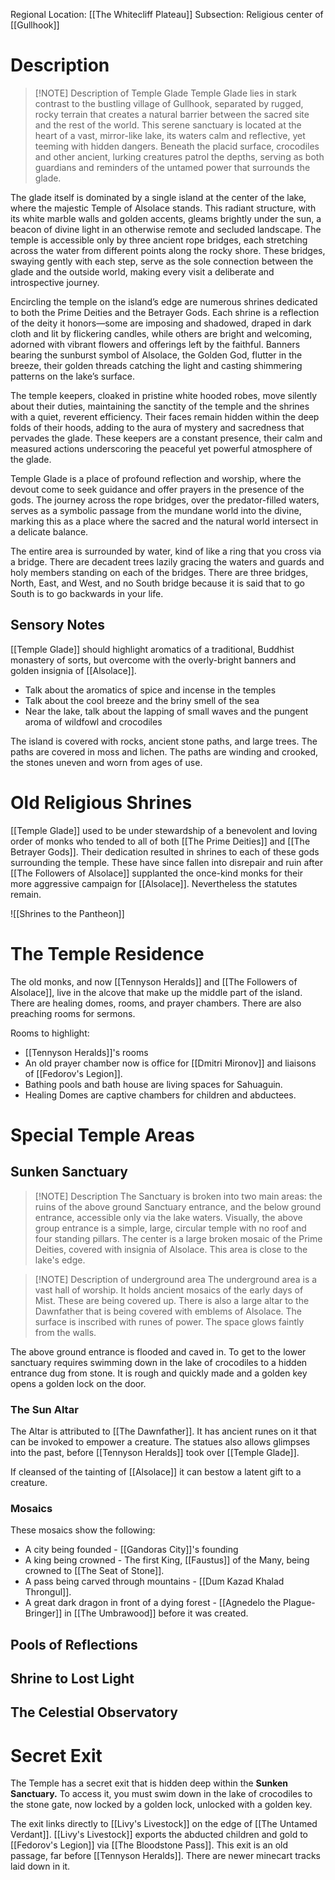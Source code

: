 Regional Location: [[The Whitecliff Plateau]]
Subsection: Religious center of [[Gullhook]]
# Description
> [!NOTE] Description of Temple Glade
> Temple Glade lies in stark contrast to the bustling village of Gullhook, separated by rugged, rocky terrain that creates a natural barrier between the sacred site and the rest of the world. This serene sanctuary is located at the heart of a vast, mirror-like lake, its waters calm and reflective, yet teeming with hidden dangers. Beneath the placid surface, crocodiles and other ancient, lurking creatures patrol the depths, serving as both guardians and reminders of the untamed power that surrounds the glade.
>
The glade itself is dominated by a single island at the center of the lake, where the majestic Temple of Alsolace stands. This radiant structure, with its white marble walls and golden accents, gleams brightly under the sun, a beacon of divine light in an otherwise remote and secluded landscape. The temple is accessible only by three ancient rope bridges, each stretching across the water from different points along the rocky shore. These bridges, swaying gently with each step, serve as the sole connection between the glade and the outside world, making every visit a deliberate and introspective journey.
>
Encircling the temple on the island’s edge are numerous shrines dedicated to both the Prime Deities and the Betrayer Gods. Each shrine is a reflection of the deity it honors—some are imposing and shadowed, draped in dark cloth and lit by flickering candles, while others are bright and welcoming, adorned with vibrant flowers and offerings left by the faithful. Banners bearing the sunburst symbol of Alsolace, the Golden God, flutter in the breeze, their golden threads catching the light and casting shimmering patterns on the lake’s surface.
>
The temple keepers, cloaked in pristine white hooded robes, move silently about their duties, maintaining the sanctity of the temple and the shrines with a quiet, reverent efficiency. Their faces remain hidden within the deep folds of their hoods, adding to the aura of mystery and sacredness that pervades the glade. These keepers are a constant presence, their calm and measured actions underscoring the peaceful yet powerful atmosphere of the glade.
>
Temple Glade is a place of profound reflection and worship, where the devout come to seek guidance and offer prayers in the presence of the gods. The journey across the rope bridges, over the predator-filled waters, serves as a symbolic passage from the mundane world into the divine, marking this as a place where the sacred and the natural world intersect in a delicate balance.
>
The entire area is surrounded by water, kind of like a ring that you cross via a bridge. There are decadent trees lazily gracing the waters and guards and holy members standing on each of the bridges. There are three bridges, North, East, and West, and no South bridge because it is said that to go South is to go backwards in your life. 
> 
## Sensory Notes
[[Temple Glade]] should highlight aromatics of a traditional, Buddhist monastery of sorts, but overcome with the overly-bright banners and golden insignia of [[Alsolace]]. 

- Talk about the aromatics of spice and incense in the temples
- Talk about the cool breeze and the briny smell of the sea
- Near the lake, talk about the lapping of small waves and the pungent aroma of wildfowl and crocodiles

The island is covered with rocks, ancient stone paths, and large trees. The paths are covered in moss and lichen. The paths are winding and crooked, the stones uneven and worn from ages of use. 
# Old Religious Shrines
[[Temple Glade]] used to be under stewardship of a benevolent and loving order of monks who tended to all of both [[The Prime Deities]] and [[The Betrayer Gods]]. Their dedication resulted in shrines to each of these gods surrounding the temple. These have since fallen into disrepair and ruin after [[The Followers of Alsolace]] supplanted the once-kind monks for their more aggressive campaign for [[Alsolace]]. Nevertheless the statutes remain. 

![[Shrines to the Pantheon]]
# The Temple Residence
The old monks, and now [[Tennyson Heralds]] and [[The Followers of Alsolace]], live in the alcove  that make up the middle part of the island. There are healing domes, rooms, and prayer chambers. There are also preaching rooms for sermons.

Rooms to highlight:
- [[Tennyson Heralds]]'s rooms
- An old prayer chamber now is office for [[Dmitri Mironov]] and liaisons of [[Fedorov's Legion]]. 
- Bathing pools and bath house are living spaces for Sahuaguin. 
- Healing Domes are captive chambers for children and abductees. 
# Special Temple Areas
## Sunken Sanctuary 

> [!NOTE] Description
> The Sanctuary is broken into two main areas: the ruins of the above ground Sanctuary entrance, and the below ground entrance, accessible only via the lake waters. Visually, the above group entrance is a simple, large, circular temple with no roof and four standing pillars. The center is a large broken mosaic of the Prime Deities, covered with insignia of Alsolace. This area is close to the lake's edge.

> [!NOTE] Description of underground area
> The underground area is a vast hall of worship. It holds ancient mosaics of the early days of Mist. These are being covered up. There is also a large altar to the Dawnfather that is being covered with emblems of Alsolace. The surface is inscribed with runes of power. The space glows faintly from the walls. 

The above ground entrance is flooded and caved in. To get to the lower sanctuary requires swimming down in the lake of crocodiles to a hidden entrance dug from stone. It is rough and quickly made and a golden key opens a golden lock on the door. 
### The Sun Altar
The Altar is attributed to [[The Dawnfather]]. It has ancient runes on it that can be invoked to empower a creature. The statues also allows glimpses into the past, before [[Tennyson Heralds]] took over [[Temple Glade]]. 

If cleansed of the tainting of [[Alsolace]] it can bestow a latent gift to a creature. 
### Mosaics 
These mosaics show the following:
- A city being founded - [[Gandoras City]]'s founding
- A king being crowned - The first King, [[Faustus]] of the Many, being crowned to [[The Seat of Stone]]. 
- A pass being carved through mountains - [[Dum Kazad Khalad Throngul]]. 
- A great dark dragon in front of a dying forest - [[Agnedelo the Plague-Bringer]] in [[The Umbrawood]] before it was created.
## Pools of Reflections
## Shrine to Lost Light
## The Celestial Observatory 
# Secret Exit
The Temple has a secret exit that is hidden deep within the **Sunken Sanctuary.** To access it, you must swim down in the lake of crocodiles to the stone gate, now locked by a golden lock, unlocked with a golden key. 

The exit links directly to [[Livy's Livestock]] on the edge of [[The Untamed Verdant]]. [[Livy's Livestock]] exports the abducted children and gold to [[Fedorov's Legion]] via [[The Bloodstone Pass]]. This exit is an old passage, far before [[Tennyson Heralds]]. There are newer minecart tracks laid down in it. 